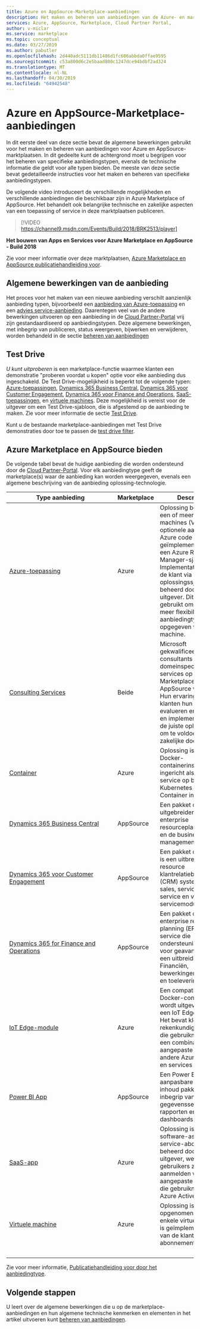 ```yaml
---
title: Azure en AppSource-Marketplace-aanbiedingen
description: Het maken en beheren van aanbiedingen van de Azure- en marktplaatsen van AppSource
services: Azure, AppSource, Marketplace, Cloud Partner Portal,
author: v-miclar
ms.service: marketplace
ms.topic: conceptual
ms.date: 03/27/2019
ms.author: pabutler
ms.openlocfilehash: 2d440adc5111db11486d1fc606abbda0ffae9595
ms.sourcegitcommit: c53a800d6c2e5baad800c1247dce94bdbf2ad324
ms.translationtype: MT
ms.contentlocale: nl-NL
ms.lasthandoff: 04/30/2019
ms.locfileid: "64942548"
---
```

# <a name="azure-and-appsource-marketplace-offers"></a>Azure en AppSource-Marketplace-aanbiedingen

In dit eerste deel van deze sectie bevat de algemene bewerkingen gebruikt voor het maken en beheren van aanbiedingen voor Azure en AppSource-marktplaatsen.  In dit gedeelte kunt de achtergrond moet u begrijpen voor het beheren van specifieke aanbiedingstypen, evenals de technische informatie die geldt voor alle typen bieden.  De meeste van deze sectie bevat gedetailleerde instructies voor het maken en beheren van specifieke aanbiedingstypen.  

De volgende video introduceert de verschillende mogelijkheden en verschillende aanbiedingen die beschikbaar zijn in Azure Marketplace of AppSource.  Het behandelt ook belangrijke technische en zakelijke aspecten van een toepassing of service in deze marktplaatsen publiceren.

> [!VIDEO https://channel9.msdn.com/Events/Build/2018/BRK2513/player]

**Het bouwen van Apps en Services voor Azure Marketplace en AppSource - Build 2018**

Zie voor meer informatie over deze marktplaatsen, [Azure Marketplace en AppSource publicatiehandleiding voor](../marketplace-publishers-guide.md).


## <a name="common-offer-operations"></a>Algemene bewerkingen van de aanbieding

Het proces voor het maken van een nieuwe aanbieding verschilt aanzienlijk aanbieding typen, bijvoorbeeld een [aanbieding van Azure-toepassing](./azure-applications/cpp-azure-app-offer.md) en een [advies service-aanbieding](./consulting-services/cloud-partner-portal-consulting-services-publishing-offer.md).  Daarentegen veel van de andere bewerkingen uitvoeren op een aanbieding in de [Cloud Partner-Portal](https://cloudpartner.azure.com) vrij zijn gestandaardiseerd op aanbiedingstypen.  Deze algemene bewerkingen, met inbegrip van publiceren, status weergeven, bijwerken en verwijderen, worden behandeld in de sectie [beheren van aanbiedingen](./manage-offers/cpp-manage-offers.md)


## <a name="test-drive"></a>Test Drive

*U kunt uitproberen* is een marketplace-functie waarmee klanten een demonstratie "proberen voordat u kopen" optie voor elke aanbieding dus ingeschakeld.  De Test Drive-mogelijkheid is beperkt tot de volgende typen: [Azure-toepassingen](./azure-applications/cpp-azure-app-offer.md), [Dynamics 365 Business Central](../cloud-partner-portal-orig/cpp-business-central-offer.md), [Dynamics 365 voor Customer Engagement](./dyn365ce/cpp-customer-engagement-offer.md), [Dynamics 365 voor Finance and Operations](../cloud-partner-portal-orig/cpp-dynamics-365-operations-offer.md), [ SaaS-toepassingen](./saas-app/cpp-saas-offer.md), en [virtuele machines](./virtual-machine/cpp-virtual-machine-offer.md).  Deze mogelijkheid is vereist voor de uitgever om een Test Drive-sjabloon, die is afgestemd op de aanbieding te maken.  Zie voor meer informatie de sectie [Test Drive](./test-drive/what-is-test-drive.md).

Kunt u de bestaande marketplace-aanbiedingen met Test Drive demonstraties door toe te passen de [test drive filter](https://azuremarketplace.microsoft.com/en-us/marketplace/apps?filters=test-drive). 


## <a name="azure-marketplace-and-appsource-offer-types"></a>Azure Marketplace en AppSource bieden

De volgende tabel bevat de huidige aanbieding die worden ondersteund door de [Cloud Partner-Portal](https://cloudpartner.azure.com).  Voor elk aanbiedingtype geeft de marketplace(s) waar de aanbieding kan worden weergegeven, evenals een algemene beschrijving van de aanbieding oplossing-technologie.

|                Type aanbieding                |  Marketplace  |   Description                                                           |
|                ----------                |  -----------  |   -----------                                                           |
| [Azure-toepassing](./azure-applications/cpp-azure-app-offer.md) | Azure | Oplossing bestaat uit een of meer virtuele machines (VM's), optionele aangepaste Azure code geïmplementeerd via een Azure Resource Manager-sjabloon.  Implementatie kan door de klant via een oplossingssjabloon of beheerd door de uitgever. Dit type wordt gebruikt om u te bieden meer flexibiliteit dan het aanbiedingtype opgegeven virtuele machine.  |
| [Consulting Services](./consulting-services/cloud-partner-portal-consulting-services-publishing-offer.md) | Beide | Microsoft gekwalificeerde consultants kunnen hun domeinspecifieke services op Azure Marketplace of AppSource vermelden.  Hun ervaring helpt klanten hun problemen evalueren en het maken en implementeren van de juiste oplossingen om te voldoen aan hun zakelijke doelstellingen.  |
| [Container](./containers/cpp-containers-offer.md)  | Azure | Oplossing is een Docker-containerinstallatiekopie ingericht als een service op basis van Kubernetes of Azure Container instances. |
| [Dynamics 365 Business Central](../cloud-partner-portal-orig/cpp-business-central-offer.md) | AppSource | Een pakket die uitgebreider is dan deze enterprise resourceplanning (ERP) en de business management-systeem. |
| [Dynamics 365 voor Customer Engagement](./dyn365ce/cpp-customer-engagement-offer.md) | AppSource | Een pakket dat de klant is een uitbreiding resource klantrelatiebeheer (CRM) systeem, via de sales, service, project-service en veld-servicemodules  |
| [Dynamics 365 for Finance and Operations](../cloud-partner-portal-orig/cpp-dynamics-365-operations-offer.md) | AppSource | Een pakket dat deze enterprise resource planning (ERP-)-service die ondersteuning biedt voor geavanceerde is een uitbreiding voor Financiën, bewerkingen, productie en toeleveringsbeheer |
| [IoT Edge-module](./iot-edge-module/cpp-offer-process-parts.md) | Azure | Een compatibel is met Docker-container die wordt uitgevoerd op een IoT Edge-apparaat.  Het bevat kleine rekenkundige modules die gebruikmaken van een combinatie van aangepaste code, andere Azure-services en services 3rd derden. |
| [Power BI App](./power-bi/cpp-power-bi-offer.md) | AppSource | Een Power BI-app die aanpasbare Power BI-inhoud pakketten, met inbegrip van gegevenssets, rapporten en dashboards |
| [SaaS-app](./saas-app/cpp-saas-offer.md) | Azure | Oplossing is een software-as-a-service-abonnement, beheerd door de uitgever, welke gebruikers zich aanmelden via een aangepaste interface die gebruikmaakt van Azure Active Directory. |
| [Virtuele machine](./virtual-machine/cpp-virtual-machine-offer.md)  | Azure  | Oplossing is opgenomen in een enkele virtuele machine is geïmplementeerd op van de klant-abonnement.  |
| &nbsp;&nbsp;&nbsp;&nbsp;&nbsp;&nbsp;&nbsp;&nbsp;&nbsp;&nbsp;&nbsp;&nbsp;&nbsp;&nbsp;&nbsp;&nbsp;&nbsp;&nbsp;&nbsp;&nbsp;&nbsp;&nbsp;&nbsp;&nbsp;&nbsp;&nbsp;&nbsp;&nbsp;&nbsp;&nbsp;&nbsp;&nbsp;&nbsp;&nbsp;&nbsp;&nbsp;&nbsp;&nbsp;&nbsp;&nbsp;&nbsp;&nbsp;&nbsp;&nbsp;&nbsp;&nbsp;&nbsp;&nbsp;&nbsp;&nbsp;&nbsp;&nbsp;&nbsp;&nbsp;&nbsp;&nbsp;&nbsp;&nbsp;&nbsp;&nbsp;&nbsp;&nbsp;&nbsp;&nbsp; |   |   |

Zie voor meer informatie, [Publicatiehandleiding voor door het aanbiedingtype](../publisher-guide-by-offer-type.md).


## <a name="next-steps"></a>Volgende stappen

U leert over de algemene bewerkingen die u op de marketplace-aanbiedingen en hun algemene technische kenmerken en elementen in het artikel uitvoeren kunt [beheren van aanbiedingen](./manage-offers/cpp-manage-offers.md).
